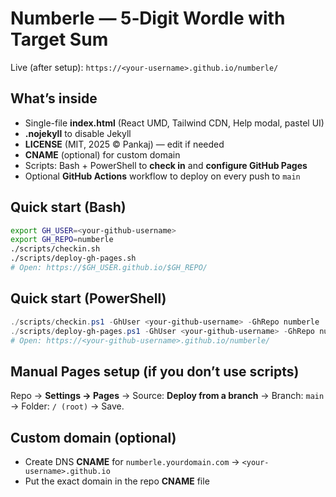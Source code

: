 # Numberle — 5‑Digit Wordle with Target Sum

Live (after setup): `https://<your-username>.github.io/numberle/`

## What’s inside
- Single-file **index.html** (React UMD, Tailwind CDN, Help modal, pastel UI)
- **.nojekyll** to disable Jekyll
- **LICENSE** (MIT, 2025 © Pankaj) — edit if needed
- **CNAME** (optional) for custom domain
- Scripts: Bash + PowerShell to **check in** and **configure GitHub Pages**
- Optional **GitHub Actions** workflow to deploy on every push to `main`

## Quick start (Bash)
```bash
export GH_USER=<your-github-username>
export GH_REPO=numberle
./scripts/checkin.sh
./scripts/deploy-gh-pages.sh
# Open: https://$GH_USER.github.io/$GH_REPO/
```

## Quick start (PowerShell)
```powershell
./scripts/checkin.ps1 -GhUser <your-github-username> -GhRepo numberle
./scripts/deploy-gh-pages.ps1 -GhUser <your-github-username> -GhRepo numberle
# Open: https://<your-github-username>.github.io/numberle/
```

## Manual Pages setup (if you don’t use scripts)
Repo → **Settings → Pages** → Source: **Deploy from a branch** → Branch: `main` → Folder: `/ (root)` → Save.

## Custom domain (optional)
- Create DNS **CNAME** for `numberle.yourdomain.com` → `<your-username>.github.io`
- Put the exact domain in the repo **CNAME** file
